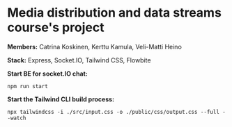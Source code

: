 # Media distribution and data streams course's project

**Members:** Catrina Koskinen, Kerttu Kamula, Veli-Matti Heino

**Stack:** Express, Socket.IO, Tailwind CSS, Flowbite 

**Start BE for socket.IO chat:**

`npm run start`

**Start the Tailwind CLI build process:**

`npx tailwindcss -i ./src/input.css -o ./public/css/output.css --full --watch`